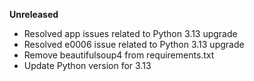 **Unreleased**
* Resolved app issues related to Python 3.13 upgrade
* Resolved e0006 issue related to Python 3.13 upgrade
* Remove beautifulsoup4 from requirements.txt
* Update Python version for 3.13
